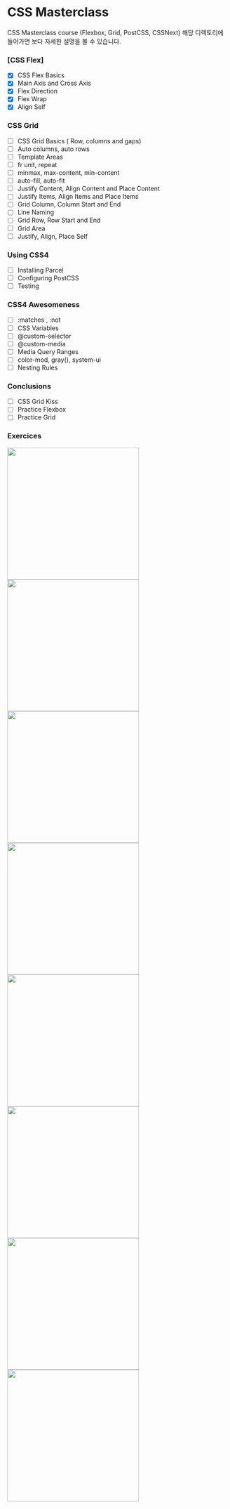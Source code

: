 # CSS Masterclass

CSS Masterclass course (Flexbox, Grid, PostCSS, CSSNext)
해당 디렉토리에 들어가면 보다 자세한 설명을 볼 수 있습니다.

### [CSS Flex]

-   [x] CSS Flex Basics
-   [x] Main Axis and Cross Axis
-   [x] Flex Direction
-   [x] Flex Wrap
-   [x] Align Self

### CSS Grid

-   [ ] CSS Grid Basics ( Row, columns and gaps)
-   [ ] Auto columns, auto rows
-   [ ] Template Areas
-   [ ] fr unit, repeat
-   [ ] minmax, max-content, min-content
-   [ ] auto-fill, auto-fit
-   [ ] Justify Content, Align Content and Place Content
-   [ ] Justify Items, Align Items and Place Items
-   [ ] Grid Column, Column Start and End
-   [ ] Line Naming
-   [ ] Grid Row, Row Start and End
-   [ ] Grid Area
-   [ ] Justify, Align, Place Self

### Using CSS4

-   [ ] Installing Parcel
-   [ ] Configuring PostCSS
-   [ ] Testing

### CSS4 Awesomeness

-   [ ] :matches , :not
-   [ ] CSS Variables
-   [ ] @custom-selector
-   [ ] @custom-media
-   [ ] Media Query Ranges
-   [ ] color-mod, gray(), system-ui
-   [ ] Nesting Rules

### Conclusions

-   [ ] CSS Grid Kiss
-   [ ] Practice Flexbox
-   [ ] Practice Grid

### Exercices

<img src="https://i.pinimg.com/originals/7d/4c/66/7d4c66d0b646478a297ee21e7cd8aee5.jpg" width="300px" />
<img src="https://i.pinimg.com/originals/c3/64/72/c36472e703f1ca49324f53991f610392.jpg" width="300px" />
<img src="https://i.pinimg.com/originals/69/63/a5/6963a5c312b1994e1c7ea094bbd508de.jpg" width="300px" />
<img src="https://i.pinimg.com/564x/af/c5/fd/afc5fdee8a4036487d89ae08da9f1745.jpg" width="300px" />
<img src="https://i.pinimg.com/564x/ba/ea/9d/baea9d5be82afaaea4aa6a739a0cc6a8.jpg" width="300px" />
<img src="https://i.pinimg.com/564x/fd/90/23/fd9023163c117b63caac113a7bd47f5c.jpg" width="300px" />

<img src="https://i.pinimg.com/564x/a4/0d/ba/a40dba0269d7de0120496ec830d6b25a.jpg" width="300px" />
<img src="https://cdn.dribbble.com/users/102267/screenshots/4275407/afisha_by_radiusss.jpg" width="300px" />
